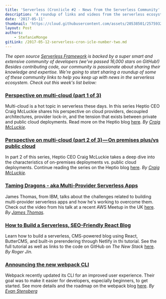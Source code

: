 ```yaml
---
title: 'Serverless (Cron)icle #2 - News from the Serverless Community'
description: 'A roundup of links and videos from the serverless ecosystem that caught our attention this week.'
date: '2017-05-11'
thumbnail: 'https://cloud.githubusercontent.com/assets/20538501/25759320/8bb86c20-3197-11e7-8d3d-5479c197c049.png'
layout: Post
authors:
    - StefanieMonge
gitLink: /2017-05-12-serverless-cron-icle-number-two.md
---
```


*The open source [Serverless Framework](https://github.com/serverless/serverless) is backed by a super smart and extensive community of developers (we've passed 16,000 stars on GitHub!) Besides contributing code, our community is passionate about sharing their knowledge and expertise. We're going to start sharing a roundup of some of these community links to help you keep up with news in the serverless ecosystem. Check out this week's list below:*

### [Perspective on multi-cloud (part 1 of 3)](https://blog.heptio.com/perspective-on-multi-cloud-part-1-of-3-6396caf522b5)
Multi-cloud is a hot topic in serverless these days. In this series Heptio CEO Craig McLuckie shares his perspective on cloud providers, decoupled architectures, provider lock-in, and the tension that exists between private and public cloud deployments. Read more on the Heptio blog [here](https://blog.heptio.com/perspective-on-multi-cloud-part-1-of-3-6396caf522b5). *By [Craig McLuckie](https://twitter.com/cmcluck).*

### [Perspective on multi-cloud (part 2 of 3) — On premises plus/vs public cloud](https://blog.heptio.com/perspective-on-multi-cloud-part-2-of-3-on-premises-plus-vs-public-cloud-282818574643)
In part 2 of this series, Heptio CEO Craig McLuckie takes a deep dive into the characteristics of on-premises deployments vs. public cloud deployments. Continue reading the series on the Heptio blog [here](https://blog.heptio.com/perspective-on-multi-cloud-part-2-of-3-on-premises-plus-vs-public-cloud-282818574643). *By [Craig McLuckie](https://twitter.com/cmcluck).*

### [Taming Dragons - aka Multi-Provider Serverless Apps](https://youtu.be/bIIVB608E1c)
James Thomas, from IBM, talks about the challenges related to building multi-provider serverless apps and how he's working to overcome them. Check out the video from his talk at a recent AWS Meetup in the UK [here](https://youtu.be/bIIVB608E1c). *By [James Thomas](https://twitter.com/thomasj).*

### [How to Build a Serverless, SEO-Friendly React Blog](https://thenewstack.io/build-serverless-seo-friendly-react-blog/)
Learn how to build a serverless, CMS-powered blog using React, ButterCMS, and built-in prerendering through Netlify in thi tutorial. See the full tutorial as well as links to the code on GitHub on *The New Stack* [here](https://thenewstack.io/build-serverless-seo-friendly-react-blog/). *By Roger Jin.*

### [Announcing the new webpack CLI](https://medium.com/webpack/announcing-the-new-webpack-cli-75ce1d9b8663)
Webpack recently updated its CLI for an improved user experience. Their goal was to make it easier for developers, especially beginners, to get started. See more details and the roadmap on the webpack blog [here](https://medium.com/webpack/announcing-the-new-webpack-cli-75ce1d9b8663). *By [Evan Stensberg](https://twitter.com/ev1stensberg)*
